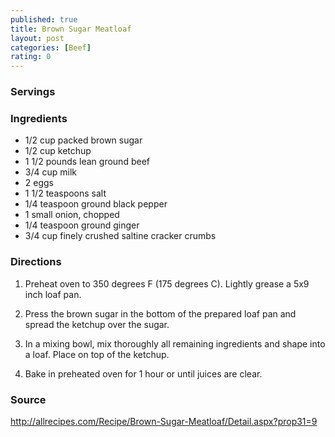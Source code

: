 ```yaml
---
published: true
title: Brown Sugar Meatloaf
layout: post
categories: [Beef]
rating: 0
---
```

### Servings


### Ingredients
- 1/2 cup packed brown sugar
- 1/2 cup ketchup
- 1 1/2 pounds lean ground beef
- 3/4 cup milk
- 2 eggs
- 1 1/2 teaspoons salt
- 1/4 teaspoon ground black pepper
- 1 small onion, chopped
- 1/4 teaspoon ground ginger
- 3/4 cup finely crushed saltine cracker crumbs

### Directions
1. Preheat oven to 350 degrees F (175 degrees C). Lightly grease a 5x9 inch loaf pan.

2. Press the brown sugar in the bottom of the prepared loaf pan and spread the ketchup over the sugar.

3. In a mixing bowl, mix thoroughly all remaining ingredients and shape into a loaf. Place on top of the ketchup.

4. Bake in preheated oven for 1 hour or until juices are clear.


### Source
<a href="http://allrecipes.com/Recipe/Brown-Sugar-Meatloaf/Detail.aspx?prop31=9">http://allrecipes.com/Recipe/Brown-Sugar-Meatloaf/Detail.aspx?prop31=9</a>
